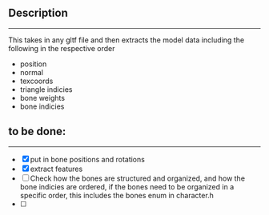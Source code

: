 ## Description
---
This takes in any gltf file and then extracts the model data including the following in the respective order
 - position
 - normal
 - texcoords
 - triangle indicies
 - bone weights
 - bone indicies

## to be done:
---
 - [x] put in bone positions and rotations
 - [x] extract features
 - [ ] Check how the bones are structured and organized, and how the bone indicies are ordered, if the bones need to be organized in a specific order, this includes the bones enum in character.h
 - [ ] 